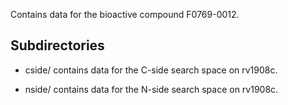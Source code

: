 Contains data for the bioactive compound F0769-0012.

## Subdirectories

- cside/ contains data for the C-side search space on rv1908c.

- nside/ contains data for the N-side search space on rv1908c.

